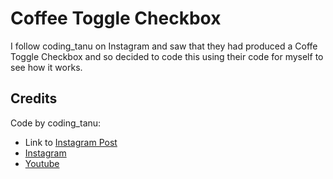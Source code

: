 # Coffee Toggle Checkbox

I follow coding_tanu on Instagram and saw that they had produced a Coffe Toggle Checkbox and so decided to code this using their code for myself to see how it works.

## Credits
Code by coding_tanu:  
* Link to [Instagram Post](https://www.instagram.com/p/C0yuySnvE1z/?igsh=OHlva2tzejFjNHEz)
* [Instagram](https://www.instagram.com/coding_tanu/)
* [Youtube](https://www.youtube.com/@coding_tanu)